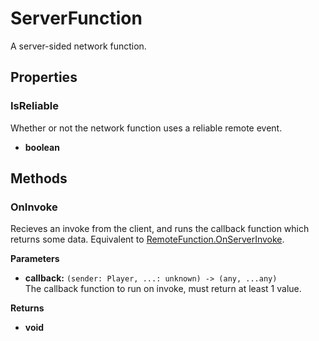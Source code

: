 # ServerFunction <Badge type="danger" text="server" />

A server-sided network function.

## Properties

### IsReliable <Badge type="tip" text="read only" />

Whether or not the network function uses a reliable remote event.

* **boolean**

## Methods

### OnInvoke

Recieves an invoke from the client, and runs the callback function which returns some data. Equivalent to [RemoteFunction.OnServerInvoke](https://create.roblox.com/docs/reference/engine/classes/RemoteFunction#OnServerInvoke).

**Parameters**

* **callback:** `(sender: Player, ...: unknown) -> (any, ...any)`\
The callback function to run on invoke, must return at least 1 value.

**Returns**

* **void**